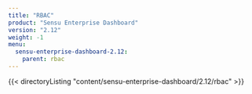 ```yaml
---
title: "RBAC"
product: "Sensu Enterprise Dashboard"
version: "2.12"
weight: -1
menu:
  sensu-enterprise-dashboard-2.12:
    parent: rbac
---
```


{{< directoryListing "content/sensu-enterprise-dashboard/2.12/rbac" >}}
